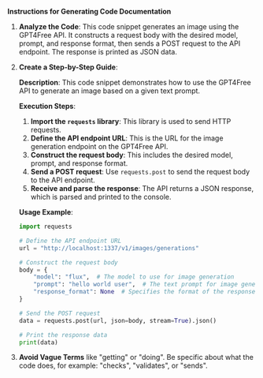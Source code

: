 **Instructions for Generating Code Documentation**

1. **Analyze the Code**: This code snippet generates an image using the GPT4Free API. It constructs a request body with the desired model, prompt, and response format, then sends a POST request to the API endpoint. The response is printed as JSON data.

2. **Create a Step-by-Step Guide**:

    **Description**:  This code snippet demonstrates how to use the GPT4Free API to generate an image based on a given text prompt. 

    **Execution Steps**:
    1. **Import the `requests` library**: This library is used to send HTTP requests.
    2. **Define the API endpoint URL**:  This is the URL for the image generation endpoint on the GPT4Free API.
    3. **Construct the request body**: This includes the desired model, prompt, and response format. 
    4. **Send a POST request**: Use `requests.post` to send the request body to the API endpoint.
    5. **Receive and parse the response**: The API returns a JSON response, which is parsed and printed to the console.

    **Usage Example**:

    ```python
    import requests

    # Define the API endpoint URL
    url = "http://localhost:1337/v1/images/generations"

    # Construct the request body
    body = {
        "model": "flux",  # The model to use for image generation
        "prompt": "hello world user",  # The text prompt for image generation
        "response_format": None  # Specifies the format of the response. 'url' returns a URL, 'b64_json' returns the image as Base64 encoded data. 
    }

    # Send the POST request
    data = requests.post(url, json=body, stream=True).json()

    # Print the response data
    print(data)
    ```

3. **Avoid Vague Terms** like "getting" or "doing". Be specific about what the code does, for example: "checks", "validates", or "sends".